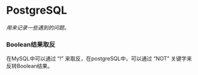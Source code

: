 # PostgreSQL

*用来记录一些遇到的问题。*



### Boolean结果取反

在MySQL中可以通过 “!” 来取反，在postgreSQL中，可以通过 “NOT” 关键字来反转Boolean结果。